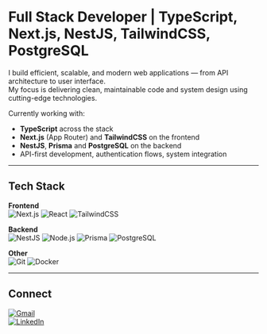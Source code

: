 # Full Stack Developer | TypeScript, Next.js, NestJS, TailwindCSS, PostgreSQL

I build efficient, scalable, and modern web applications — from API architecture to user interface.  
My focus is delivering clean, maintainable code and system design using cutting-edge technologies.

Currently working with:
- **TypeScript** across the stack  
- **Next.js** (App Router) and **TailwindCSS** on the frontend  
- **NestJS**, **Prisma** and **PostgreSQL** on the backend  
- API-first development, authentication flows, system integration

---

## Tech Stack

**Frontend**  
![Next.js](https://img.shields.io/badge/Next.js-000000?style=for-the-badge&logo=nextdotjs&logoColor=white)
![React](https://img.shields.io/badge/React-20232A?style=for-the-badge&logo=react&logoColor=61DAFB)
![TailwindCSS](https://img.shields.io/badge/TailwindCSS-06B6D4?style=for-the-badge&logo=tailwindcss&logoColor=white)

**Backend**  
![NestJS](https://img.shields.io/badge/NestJS-E0234E?style=for-the-badge&logo=nestjs&logoColor=white)
![Node.js](https://img.shields.io/badge/Node.js-339933?style=for-the-badge&logo=node.js&logoColor=white)
![Prisma](https://img.shields.io/badge/Prisma-2D3748?style=for-the-badge&logo=prisma&logoColor=white)
![PostgreSQL](https://img.shields.io/badge/PostgreSQL-4169E1?style=for-the-badge&logo=postgresql&logoColor=white)

**Other**  
![Git](https://img.shields.io/badge/Git-F05032?style=for-the-badge&logo=git&logoColor=white)
![Docker](https://img.shields.io/badge/Docker-2496ED?style=for-the-badge&logo=docker&logoColor=white)

---

## Connect

[![Gmail](https://img.shields.io/badge/Gmail-333333?style=for-the-badge&logo=gmail&logoColor=red)](mailto:fernandaoliv.8272@gmail.com)  
[![LinkedIn](https://img.shields.io/badge/LinkedIn-0077B5?style=for-the-badge&logo=linkedin&logoColor=white)](https://www.linkedin.com/in/fernanda-sabrina-2a7899262/)
